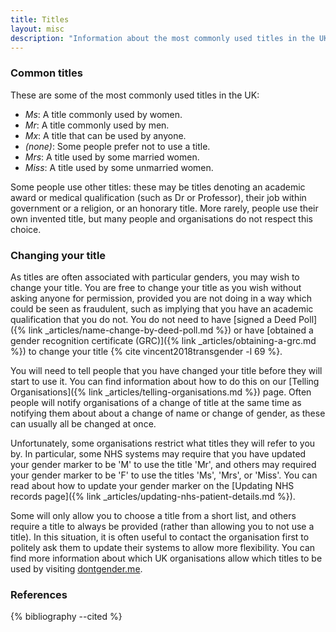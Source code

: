 ```yaml
---
title: Titles
layout: misc
description: "Information about the most commonly used titles in the UK, and how to change your title on documents and records."
---
```


### Common titles

These are some of the most commonly used titles in the UK:

- *Ms*: A title commonly used by women.
- *Mr*: A title commonly used by men.
- *Mx*: A title that can be used by anyone.
- *(none)*: Some people prefer not to use a title.
- *Mrs*: A title used by some married women.
- *Miss*: A title used by some unmarried women.

Some people use other titles: these may be titles denoting an academic award or medical qualification (such as Dr or Professor), their job within government or a religion, or an honorary title. More rarely, people use their own invented title, but many people and organisations do not respect this choice.

### Changing your title

As titles are often associated with particular genders, you may wish to change your title. You are free to change your title as you wish without asking anyone for permission, provided you are not doing in a way which could be seen as fraudulent, such as implying that you have an academic qualification that you do not. You do not need to have [signed a Deed Poll]({% link _articles/name-change-by-deed-poll.md %}) or have [obtained a gender recognition certificate (GRC)]({% link _articles/obtaining-a-grc.md %}) to change your title {% cite vincent2018transgender -l 69 %}.

You will need to tell people that you have changed your title before they will start to use it. You can find information about how to do this on our [Telling Organisations]({% link _articles/telling-organisations.md %}) page. Often people will notify organisations of a change of title at the same time as notifying them about about a change of name or change of gender, as these can usually all be changed at once.

Unfortunately, some organisations restrict what titles they will refer to you by. In particular, some NHS systems may require that you have updated your gender marker to be 'M' to use the title 'Mr', and others may required your gender marker to be 'F' to use the titles 'Ms', 'Mrs', or 'Miss'. You can read about how to update your gender marker on the [Updating NHS records page]({% link _articles/updating-nhs-patient-details.md %}).

Some will only allow you to choose a title from a short list, and others require a title to always be provided (rather than allowing you to not use a title). In this situation, it is often useful to contact the organisation first to politely ask them to update their systems to allow more flexibility. You can find more information about which UK organisations allow which titles to be used by visiting [dontgender.me](https://dontgender.me/).

### References

{% bibliography --cited %}

